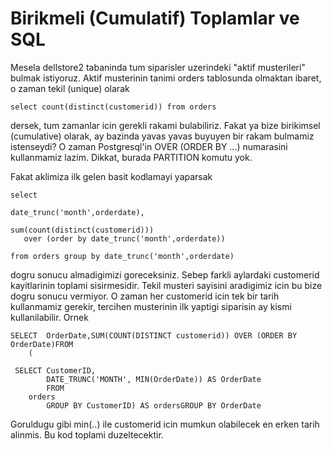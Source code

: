 # Birikmeli (Cumulatif) Toplamlar ve SQL

Mesela dellstore2 tabaninda tum siparisler uzerindeki "aktif
musterileri" bulmak istiyoruz. Aktif musterinin tanimi orders
tablosunda olmaktan ibaret, o zaman tekil (unique) olarak

```
select count(distinct(customerid)) from orders
```

dersek, tum zamanlar icin gerekli rakami bulabiliriz. Fakat ya bize
birikimsel (cumulative) olarak, ay bazinda yavas yavas buyuyen bir
rakam bulmamiz istenseydi? O zaman Postgresql'in OVER (ORDER BY ...)
numarasini kullanmamiz lazim. Dikkat, burada PARTITION komutu yok.

Fakat aklimiza ilk gelen basit kodlamayi yaparsak

```
select 

date_trunc('month',orderdate),

sum(count(distinct(customerid)))
   over (order by date_trunc('month',orderdate))

from orders group by date_trunc('month',orderdate) 
```

dogru sonucu almadigimizi goreceksiniz. Sebep farkli aylardaki
customerid kayitlarinin toplami sisirmesidir. Tekil musteri sayisini
aradigimiz icin bu bize dogru sonucu vermiyor. O zaman her customerid
icin tek bir tarih kullanmamiz gerekir, tercihen musterinin ilk
yaptigi siparisin ay kismi kullanilabilir. Ornek


```
SELECT  OrderDate,SUM(COUNT(DISTINCT customerid)) OVER (ORDER BY OrderDate)FROM
    (
  
 SELECT CustomerID,
        DATE_TRUNC('MONTH', MIN(OrderDate)) AS OrderDate
        FROM
    orders
        GROUP BY CustomerID) AS ordersGROUP BY OrderDate
```

Goruldugu gibi min(..) ile customerid icin mumkun olabilecek en erken
tarih alinmis. Bu kod toplami duzeltecektir.







